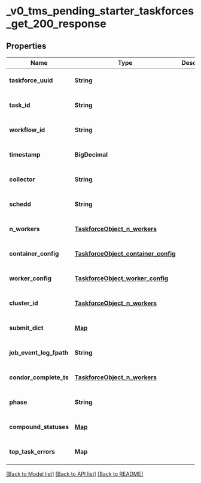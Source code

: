 # _v0_tms_pending_starter_taskforces_get_200_response
## Properties

| Name | Type | Description | Notes |
|------------ | ------------- | ------------- | -------------|
| **taskforce\_uuid** | **String** |  | [optional] [default to null] |
| **task\_id** | **String** |  | [optional] [default to null] |
| **workflow\_id** | **String** |  | [optional] [default to null] |
| **timestamp** | **BigDecimal** |  | [optional] [default to null] |
| **collector** | **String** |  | [optional] [default to null] |
| **schedd** | **String** |  | [optional] [default to null] |
| **n\_workers** | [**TaskforceObject_n_workers**](TaskforceObject_n_workers.md) |  | [optional] [default to null] |
| **container\_config** | [**TaskforceObject_container_config**](TaskforceObject_container_config.md) |  | [optional] [default to null] |
| **worker\_config** | [**TaskforceObject_worker_config**](TaskforceObject_worker_config.md) |  | [optional] [default to null] |
| **cluster\_id** | [**TaskforceObject_n_workers**](TaskforceObject_n_workers.md) |  | [optional] [default to null] |
| **submit\_dict** | [**Map**](TaskforceObject_container_config_environment_value.md) |  | [optional] [default to null] |
| **job\_event\_log\_fpath** | **String** |  | [optional] [default to null] |
| **condor\_complete\_ts** | [**TaskforceObject_n_workers**](TaskforceObject_n_workers.md) |  | [optional] [default to null] |
| **phase** | **String** |  | [optional] [default to null] |
| **compound\_statuses** | [**Map**](map.md) |  | [optional] [default to null] |
| **top\_task\_errors** | **Map** |  | [optional] [default to null] |

[[Back to Model list]](../README.md#documentation-for-models) [[Back to API list]](../README.md#documentation-for-api-endpoints) [[Back to README]](../README.md)

